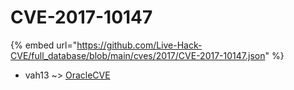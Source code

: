 # CVE-2017-10147
{% embed url="https://github.com/Live-Hack-CVE/full_database/blob/main/cves/2017/CVE-2017-10147.json" %}

* vah13 ~> [OracleCVE](https://www.alice-snow.ru/2017/database/cve-2017-10147/oraclecve-vah13)